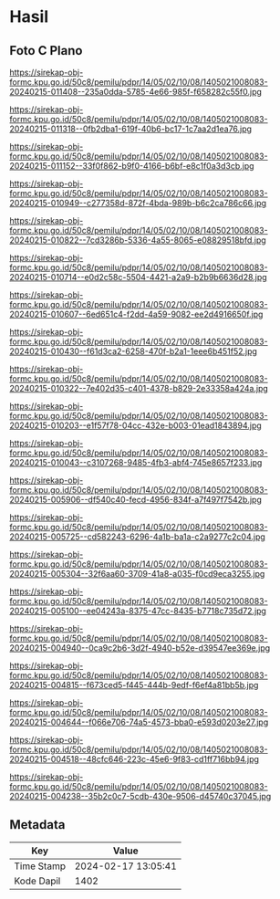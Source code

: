 # Hasil

## Foto C Plano

https://sirekap-obj-formc.kpu.go.id/50c8/pemilu/pdpr/14/05/02/10/08/1405021008083-20240215-011408--235a0dda-5785-4e66-985f-f658282c55f0.jpg

https://sirekap-obj-formc.kpu.go.id/50c8/pemilu/pdpr/14/05/02/10/08/1405021008083-20240215-011318--0fb2dba1-619f-40b6-bc17-1c7aa2d1ea76.jpg

https://sirekap-obj-formc.kpu.go.id/50c8/pemilu/pdpr/14/05/02/10/08/1405021008083-20240215-011152--33f0f862-b9f0-4166-b6bf-e8c1f0a3d3cb.jpg

https://sirekap-obj-formc.kpu.go.id/50c8/pemilu/pdpr/14/05/02/10/08/1405021008083-20240215-010949--c277358d-872f-4bda-989b-b6c2ca786c66.jpg

https://sirekap-obj-formc.kpu.go.id/50c8/pemilu/pdpr/14/05/02/10/08/1405021008083-20240215-010822--7cd3286b-5336-4a55-8065-e08829518bfd.jpg

https://sirekap-obj-formc.kpu.go.id/50c8/pemilu/pdpr/14/05/02/10/08/1405021008083-20240215-010714--e0d2c58c-5504-4421-a2a9-b2b9b6636d28.jpg

https://sirekap-obj-formc.kpu.go.id/50c8/pemilu/pdpr/14/05/02/10/08/1405021008083-20240215-010607--6ed651c4-f2dd-4a59-9082-ee2d4916650f.jpg

https://sirekap-obj-formc.kpu.go.id/50c8/pemilu/pdpr/14/05/02/10/08/1405021008083-20240215-010430--f61d3ca2-6258-470f-b2a1-1eee6b451f52.jpg

https://sirekap-obj-formc.kpu.go.id/50c8/pemilu/pdpr/14/05/02/10/08/1405021008083-20240215-010322--7e402d35-c401-4378-b829-2e33358a424a.jpg

https://sirekap-obj-formc.kpu.go.id/50c8/pemilu/pdpr/14/05/02/10/08/1405021008083-20240215-010203--e1f57f78-04cc-432e-b003-01ead1843894.jpg

https://sirekap-obj-formc.kpu.go.id/50c8/pemilu/pdpr/14/05/02/10/08/1405021008083-20240215-010043--c3107268-9485-4fb3-abf4-745e8657f233.jpg

https://sirekap-obj-formc.kpu.go.id/50c8/pemilu/pdpr/14/05/02/10/08/1405021008083-20240215-005906--df540c40-fecd-4956-834f-a7f497f7542b.jpg

https://sirekap-obj-formc.kpu.go.id/50c8/pemilu/pdpr/14/05/02/10/08/1405021008083-20240215-005725--cd582243-6296-4a1b-ba1a-c2a9277c2c04.jpg

https://sirekap-obj-formc.kpu.go.id/50c8/pemilu/pdpr/14/05/02/10/08/1405021008083-20240215-005304--32f6aa60-3709-41a8-a035-f0cd9eca3255.jpg

https://sirekap-obj-formc.kpu.go.id/50c8/pemilu/pdpr/14/05/02/10/08/1405021008083-20240215-005100--ee04243a-8375-47cc-8435-b7718c735d72.jpg

https://sirekap-obj-formc.kpu.go.id/50c8/pemilu/pdpr/14/05/02/10/08/1405021008083-20240215-004940--0ca9c2b6-3d2f-4940-b52e-d39547ee369e.jpg

https://sirekap-obj-formc.kpu.go.id/50c8/pemilu/pdpr/14/05/02/10/08/1405021008083-20240215-004815--f673ced5-f445-444b-9edf-f6ef4a81bb5b.jpg

https://sirekap-obj-formc.kpu.go.id/50c8/pemilu/pdpr/14/05/02/10/08/1405021008083-20240215-004644--f066e706-74a5-4573-bba0-e593d0203e27.jpg

https://sirekap-obj-formc.kpu.go.id/50c8/pemilu/pdpr/14/05/02/10/08/1405021008083-20240215-004518--48cfc646-223c-45e6-9f83-cd1ff716bb94.jpg

https://sirekap-obj-formc.kpu.go.id/50c8/pemilu/pdpr/14/05/02/10/08/1405021008083-20240215-004238--35b2c0c7-5cdb-430e-9506-d45740c37045.jpg


## Metadata

| Key        | Value               |
| ---------- | ------------------- |
| Time Stamp | 2024-02-17 13:05:41 |
| Kode Dapil | 1402                |



